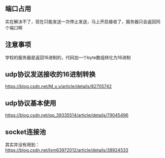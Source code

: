 ## 端口占用
实在解决不了，现在只能发送一次停止发送，马上开启接收了，服务器只会返回同个端口啊
## 注意事项
学校的服务器是返回16进制的，代码加一个byte数组转化为16进制
## udp协议发送接收的16进制转换
https://blog.csdn.net/M_y_y/article/details/82705742
## udp协议基本使用
https://blog.csdn.net/qq_39335514/article/details/79045496
## socket连接池
其实并没有用到：https://blog.csdn.net/lxm63972012/article/details/38924533
